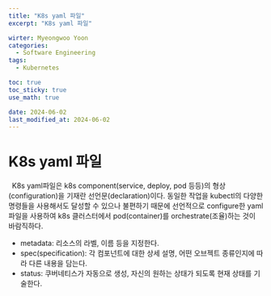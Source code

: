 ```yaml
---
title: "K8s yaml 파일"
excerpt: "K8s yaml 파일"

wirter: Myeongwoo Yoon
categories:
  - Software Engineering
tags:
  - Kubernetes

toc: true
toc_sticky: true
use_math: true 

date: 2024-06-02
last_modified_at: 2024-06-02
---
```


K8s yaml 파일
======
&ensp;K8s yaml파일은 k8s component(service, deploy, pod 등등)의 형상(configuration)을 기재란 선언문(declaration)이다. 동일한 작업을 kubectl의 다양한 명령들을 사용해서도 달성할 수 있으나 불편하기 때문에 선언적으로 configure한 yaml파일을 사용하여 k8s 클러스터에서 pod(container)를 orchestrate(조율)하는 것이 바람직하다.<br/>
* metadata: 리소스의 라벨, 이름 등을 지정한다.
* spec(specification): 각 컴포넌트에 대한 상세 설명, 어떤 오브젝트 종류인지에 따라 다른 내용을 담는다.
* status: 쿠버네티스가 자동으로 생성, 자신의 원하는 상태가 되도록 현재 상태를 기술한다.
